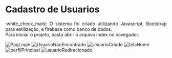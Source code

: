 # Cadastro de Usuarios


<p align="justify"> :white_check_mark: O sistema foi criado utilizando Javascript, Bootstrap para estilização, e firebase como banco de dados. <br /> 
  Para iniciar o projeto, basta abrir o arquivo index no navegador.
</p>

![PagLogin](https://user-images.githubusercontent.com/84946190/146464681-e6306d39-1cbc-4480-9f64-bff8baab45aa.png)
![UsuarioNaoEncontrado](https://user-images.githubusercontent.com/84946190/146465025-33ef86fc-649e-445a-ab32-9f33639ee163.png)
![UsuarioCriado](https://user-images.githubusercontent.com/84946190/146465052-556b22ae-ddea-48f2-a961-7f109dbf6f97.png)
![telaHome](https://user-images.githubusercontent.com/84946190/146465202-9a948204-04d4-4cb0-9c0b-571361ab5b39.png)
![perfilPrincipal](https://user-images.githubusercontent.com/84946190/146465095-28df6a03-9087-455f-8d03-8b6531ce4ef9.png)
![usuarioRedirecionado](https://user-images.githubusercontent.com/84946190/146465171-622fe4b9-4def-4f04-96db-f7f722d459b3.png)




